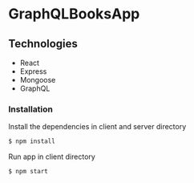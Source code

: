 # GraphQLBooksApp

## Technologies

- React
- Express
- Mongoose
- GraphQL

### Installation

Install the dependencies in client and server directory

```sh
$ npm install
```

Run app in client directory

```sh
$ npm start
```
